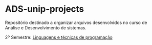 # ADS-unip-projects
Repositório destinado a organizar arquivos desenvolvidos no curso de Análise e Desenvolvimento de sistemas.

2º Semestre:
  [Linguagens e técnicas de programação](https://github.com/ghl0pes/ADS-unip-projects/tree/main/2022-02-iniciacao-a-programacao)
